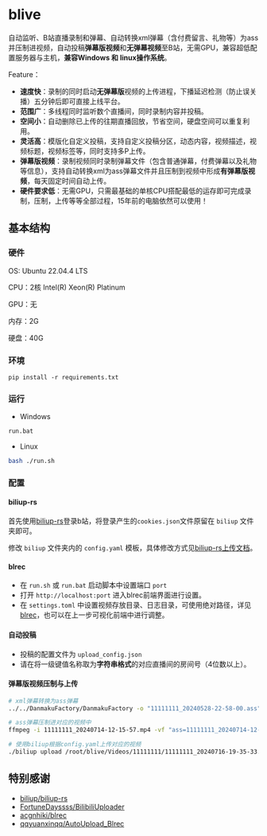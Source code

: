 # blive

自动监听、B站直播录制和弹幕、自动转换xml弹幕（含付费留言、礼物等）为ass并压制进视频，自动投稿**弹幕版视频**和**无弹幕视频**至B站，无需GPU，兼容超低配置服务器与主机，**兼容Windows 和 linux操作系统**。

Feature：

- **速度快**：录制的同时启动**无弹幕版**视频的上传进程，下播延迟检测（防止误关播）五分钟后即可直接上线平台。
- **范围广**：多线程同时监听数个直播间，同时录制内容并投稿。
- **空间小**：自动删除已上传的往期直播回放，节省空间，硬盘空间可以重复利用。
- **灵活高**：模版化自定义投稿，支持自定义投稿分区，动态内容，视频描述，视频标题，视频标签等，同时支持多P上传。
- **弹幕版视频**：录制视频同时录制弹幕文件（包含普通弹幕，付费弹幕以及礼物等信息），支持自动转换xml为ass弹幕文件并且压制到视频中形成**有弹幕版视频**，每天固定时间自动上传。
- **硬件要求低**：无需GPU，只需最基础的单核CPU搭配最低的运存即可完成录制，压制，上传等等全部过程，15年前的电脑依然可以使用！

## 基本结构
### 硬件

OS: Ubuntu 22.04.4 LTS

CPU：2核 Intel(R) Xeon(R) Platinum

GPU：无

内存：2G

硬盘：40G

### 环境
```
pip install -r requirements.txt
```

### 运行
- Windows

```bash
run.bat
```


- Linux

```bash
bash ./run.sh
```
### 配置

#### biliup-rs

首先使用[biliup-rs](https://github.com/biliup/biliup-rs)登录b站，将登录产生的`cookies.json`文件原留在 `biliup` 文件夹即可。

修改 `biliup` 文件夹内的 `config.yaml` 模板，具体修改方式见[biliup-rs上传文档](https://biliup.github.io/biliup-rs/Guide.html#useage)。

#### blrec
- 在 `run.sh` 或 `run.bat` 启动脚本中设置端口 `port`
- 打开 `http://localhost:port` 进入blrec前端界面进行设置。
- 在 `settings.toml` 中设置视频存放目录、日志目录，可使用绝对路径，详见 [blrec](https://github.com/acgnhiki/blrec)，也可以在上一步可视化前端中进行调整。

#### 自动投稿
- 投稿的配置文件为 `upload_config.json`
- 请在将一级键值名称取为**字符串格式**的对应直播间的房间号（4位数以上）。

#### 弹幕版视频压制与上传

```bash
# xml弹幕转换为ass弹幕
../../DanmakuFactory/DanmakuFactory -o "11111111_20240528-22-58-00.ass" -i "11111111_20240528-22-58-00.xml"

# ass弹幕压制进对应的视频中
ffmpeg -i 11111111_20240714-12-15-57.mp4 -vf "ass=11111111_20240714-12-15-57.ass" out.mp4

# 使用biliup根据config.yaml上传对应的视频
./biliup upload /root/blive/Videos/11111111/11111111_20240716-19-35-33.mp4 --config ./config.yaml
```

## 特别感谢

- [biliup/biliup-rs](https://github.com/biliup/biliup-rs)
- [FortuneDayssss/BilibiliUploader](https://github.com/FortuneDayssss/BilibiliUploader)
- [acgnhiki/blrec](https://github.com/acgnhiki/blrec)
- [qqyuanxinqq/AutoUpload_Blrec](https://github.com/qqyuanxinqq/AutoUpload_Blrec)